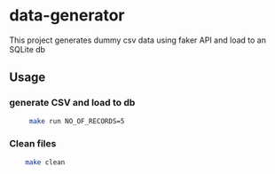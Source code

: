 # data-generator
This project generates dummy csv data using faker API and load to an SQLite db

## Usage

### generate CSV and load to db

```bash
     make run NO_OF_RECORDS=5
```

### Clean files

```bash
    make clean